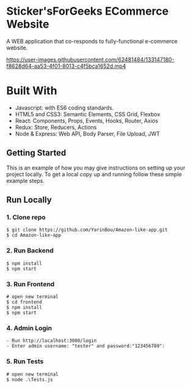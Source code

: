 ﻿# Sticker'sForGeeks ECommerce Website

A WEB application that co-responds to fully-functional e-commerce website.</br>




https://user-images.githubusercontent.com/62481484/133147180-f8628d64-aa53-4f01-8013-c4f5bca1652d.mp4


# Built With

- Javascript: with ES6 coding standards.
- HTML5 and CSS3: Semantic Elements, CSS Grid, Flexbox
- React: Components, Props, Events, Hooks, Router, Axios
- Redux: Store, Reducers, Actions
- Node & Express: Web API, Body Parser, File Upload, JWT

<!-- GETTING STARTED -->

## Getting Started

This is an example of how you may give instructions on setting up your project locally.
To get a local copy up and running follow these simple example steps.

## Run Locally

### 1. Clone repo

```
$ git clone https://github.com/YarinBou/Amazon-like-app.git
$ cd Amazon-like-app
```

### 2. Run Backend

```
$ npm install
$ npm start
```

### 3. Run Frontend

```
# open new terminal
$ cd frontend
$ npm install
$ npm start
```

### 4. Admin Login

```
- Run http://localhost:3000/login
- Enter admin username: "tester" and password:"123456789":
```

### 5. Run Tests

```
# open new terminal
$ node .\Tests.js
```
